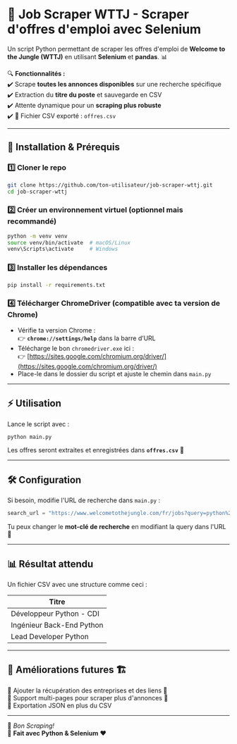 # 🚀 Job Scraper WTTJ - Scraper d'offres d'emploi avec Selenium

Un script Python permettant de scraper les offres d'emploi de **Welcome to the Jungle (WTTJ)** en utilisant **Selenium** et **pandas**. 📊  

🔍 **Fonctionnalités :**  
✔️ Scrape **toutes les annonces disponibles** sur une recherche spécifique  
✔️ Extraction du **titre du poste** et sauvegarde en CSV  
✔️ Attente dynamique pour un **scraping plus robuste**  
✔️ 📂 Fichier CSV exporté : `offres.csv`  

---

## 📌 Installation & Prérequis  

### 1️⃣ **Cloner le repo**  
```bash
git clone https://github.com/ton-utilisateur/job-scraper-wttj.git
cd job-scraper-wttj
```

### 2️⃣ **Créer un environnement virtuel** (optionnel mais recommandé)  
```bash
python -m venv venv
source venv/bin/activate  # macOS/Linux
venv\Scripts\activate     # Windows
```

### 3️⃣ **Installer les dépendances**  
```bash
pip install -r requirements.txt
```

### 4️⃣ **Télécharger ChromeDriver** (compatible avec ta version de Chrome)  
- Vérifie ta version Chrome :  
  👉 **`chrome://settings/help`** dans la barre d’URL  
- Télécharge le bon `chromedriver.exe` ici :  
  👉 [https://sites.google.com/chromium.org/driver/](https://sites.google.com/chromium.org/driver/)  
- Place-le dans le dossier du script et ajuste le chemin dans `main.py`  

---

## ⚡️ Utilisation  
Lance le script avec :  
```bash
python main.py
```
Les offres seront extraites et enregistrées dans **`offres.csv`** 📄  

---

## 🛠️ Configuration  
Si besoin, modifie l'URL de recherche dans `main.py` :  
```python
search_url = "https://www.welcometothejungle.com/fr/jobs?query=python%20developer"
```
Tu peux changer le **mot-clé de recherche** en modifiant la query dans l'URL 🔎  

---

## 📊 Résultat attendu  
Un fichier CSV avec une structure comme ceci :  

| Titre |
|---------------------------|
| Développeur Python - CDI |
| Ingénieur Back-End Python |
| Lead Developer Python     |

---

## 📌 Améliorations futures 🏗️  
🔹 Ajouter la récupération des entreprises et des liens 🔗  
🔹 Support multi-pages pour scraper plus d'annonces 📄  
🔹 Exportation JSON en plus du CSV  

---

🚀 *Bon Scraping!*  
🐍 **Fait avec Python & Selenium** ❤️  

